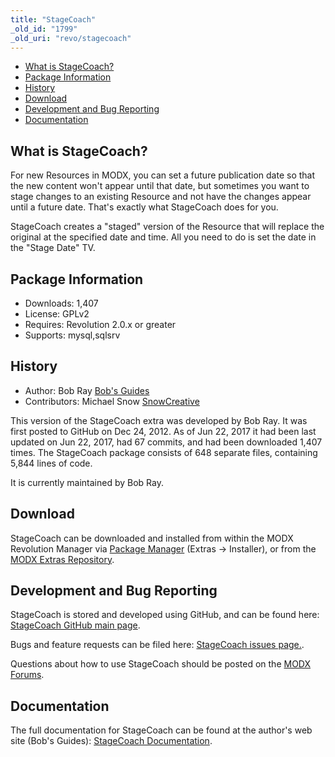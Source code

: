 ```yaml
---
title: "StageCoach"
_old_id: "1799"
_old_uri: "revo/stagecoach"
---
```


- [What is StageCoach?](#StageCoach-WhatisStageCoach)
- [Package Information](#StageCoach-Information)
- [History](#StageCoach-History)
- [Download](#StageCoach-Download)
- [Development and Bug Reporting](#StageCoach-DevelopmentandBugReporting)
- [Documentation](#StageCoach-Documentation)
 
What is StageCoach?
-------------------

For new Resources in MODX, you can set a future publication date so that the new content won't appear until that date, but sometimes you want to stage changes to an existing Resource and not have the changes appear until a future date. That's exactly what StageCoach does for you.

StageCoach creates a "staged" version of the Resource that will replace the original at the specified date and time. All you need to do is set the date in the "Stage Date" TV.

Package Information
-------------------

- Downloads: 1,407
- License: GPLv2
- Requires: Revolution 2.0.x or greater
- Supports: mysql,sqlsrv

History
-------

- Author: Bob Ray [Bob's Guides](https://bobsguides.com)
- Contributors: Michael Snow [SnowCreative](https://snowcreative.com/)

 This version of the StageCoach extra was developed by Bob Ray. It was first posted to GitHub on Dec 24, 2012. As of Jun 22, 2017 it had been last updated on Jun 22, 2017, had 67 commits, and had been downloaded 1,407 times. The StageCoach package consists of 648 separate files, containing 5,844 lines of code.

It is currently maintained by Bob Ray.

Download
--------

 StageCoach can be downloaded and installed from within the MODX Revolution Manager via [Package Manager](/revolution/2.x/developing-in-modx/advanced-development/package-management "Package Manager") (Extras -> Installer), or from the [MODX Extras Repository](https://modx.com/extras/package/stagecoach).

Development and Bug Reporting 
------------------------------

 StageCoach is stored and developed using GitHub, and can be found here: [StageCoach GitHub main page](https://github.com/BobRay/StageCoach).

 Bugs and feature requests can be filed here: [StageCoach issues page.](https://github.com/BobRay/StageCoach/issues).

Questions about how to use StageCoach should be posted on the [MODX Forums](https://forums.modx.com).

Documentation
-------------

 The full documentation for StageCoach can be found at the author's web site (Bob's Guides): [StageCoach Documentation](https://bobsguides.com/stagecoach-tutorial.html).

 